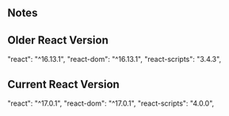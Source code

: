 ## Notes

## Older React Version

"react": "^16.13.1",
"react-dom": "^16.13.1",
"react-scripts": "3.4.3",

## Current React Version

"react": "^17.0.1",
"react-dom": "^17.0.1",
"react-scripts": "4.0.0",